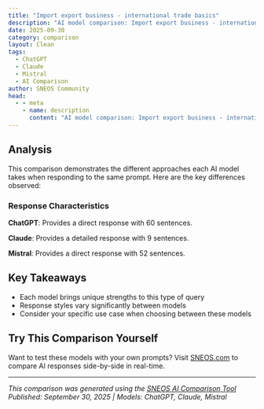 ```yaml
---
title: "Import export business - international trade basics"
description: "AI model comparison: Import export business - international trade basics..."
date: 2025-09-30
category: comparison
layout: Clean
tags:
  - ChatGPT
  - Claude
  - Mistral
  - AI Comparison
author: SNEOS Community
head:
  - - meta
    - name: description
      content: "AI model comparison: Import export business - international trade basics..."
---
```


<ChatComparison
  title="Import export business - international trade basics"
  prompt="Import export business - international trade basics"
  :responses='{"ChatGPT": "Certainly! Here\u0027s an overview of the basics of import-export business and international trade:\n\n### 1. **What is Import-Export Business?**\n- **Import**: Bringing goods or services into a country from abroad for sale.\n- **Export**: Sending goods or services from one country to another for sale.\n\n### 2. **Key Elements of International Trade**\n- **Goods \u0026 Services**: Can include manufactured products, raw materials, software, consulting, and more.\n- **Trade Parties**: Exporter (seller), Importer (buyer), shipping companies, customs authorities.\n\n### 3. **Steps to Start an Import-Export Business**\n1. **Market Research**\n - Identify demand for products internationally.\n - Analyze competitors and pricing.\n2. **Choose Products to Trade**\n - Select goods with good international demand and compliance with regulations.\n3. **Legal Requirements**\n - Obtain Import Export Code (IEC) or equivalent licensing.\n - Register your business legally.\n4. **Understand Trade Regulations**\n - Customs duties, tariffs, taxes.\n - Import-export restrictions, quotas.\n5. **Find Suppliers and Buyers**\n - Attend trade fairs, use online platforms like Alibaba.\n6. **Pricing and Payment Terms**\n - Decide pricing in consideration of tariffs, freight, insurance.\n - Use secure payment methods (LC \u2013 Letter of Credit, advance payment).\n7. **Shipping \u0026 Logistics**\n - Choose mode of transport (air, sea, land).\n - Handle packaging, labeling according to destination country standards.\n8. **Customs Clearance**\n - Documentation: Bill of Lading, Commercial Invoice, Packing List, Certificate of Origin, Insurance Certificate.\n - Work with customs brokers for smooth clearance.\n\n### 4. **Important Documents in International Trade**\n- **Bill of Lading**: Proof of shipment.\n- **Commercial Invoice**: Details of the goods and price.\n- **Packing List**: Details of packaging.\n- **Certificate of Origin**: Where the goods were made.\n- **Insurance Certificate**: Coverage details during transit.\n- **Import/Export Licenses**.\n\n### 5. **Modes of Payment**\n- **Advance Payment**: Buyer pays before shipment.\n- **Letter of Credit (LC)**: Bank guarantees payment on fulfillment of terms.\n- **Documentary Collections**: Bank intermediary exchanges documents for payment.\n- **Open Account**: Payment after delivery (higher risk).\n\n### 6. **Incoterms (International Commercial Terms)**\nThese define responsibilities of buyer/seller in shipping:\n- **EXW** (Ex Works): Buyer handles almost everything.\n- **FOB** (Free on Board): Seller responsible until goods are on board the ship.\n- **CIF** (Cost, Insurance \u0026 Freight): Seller pays cost, insurance, freight to port.\n- **DAP** (Delivered at Place): Seller responsible till goods arrive at buyer\u2019s location.\n\n### 7. **Challenges in Import-Export**\n- Currency fluctuations.\n- Cultural and language barriers.\n- Political risks and changing regulations.\n- Quality control and compliance.\n\n### 8. **Tips for Success**\n- Build strong relationships with partners.\n- Stay updated on international laws and market trends.\n- Use technology for documentation and communication.\n- Plan for logistics delays and contingencies.\n\n---\n\nIf you want, I can also provide guidance on specific areas like legal setup, finding partners, or understanding documentation in detail. Let me know!", "Claude": "# Import Export Business - International Trade Basics\n\n## What is Import-Export Business?\n\n**Import**: Bringing goods or services from foreign countries into your home country for sale\n**Export**: Selling and shipping goods or services from your home country to foreign markets\n\n## Key Business Models\n\n### 1. **Direct Trading**\n- Buy products domestically and sell internationally (export)\n- Source products internationally and sell domestically (import)\n\n### 2. **Trading Company**\n- Act as intermediary between manufacturers and foreign buyers\n- Don\u0027t own inventory, facilitate transactions\n\n### 3. **Distribution/Agency**\n- Become exclusive distributor for foreign brands\n- Represent domestic companies in international markets\n\n## Getting Started\n\n### Market Research\n- **Product Selection**: High demand, regulatory compliance, profit margins\n- **Target Markets**: Economic conditions, trade relations, cultural factors\n- **Competition Analysis**: Existing players, pricing strategies\n- **Regulations**: Import/export restrictions, tariffs, licensing requirements\n\n### Legal Requirements\n- **Business Registration**: LLC, Corporation, or Partnership\n- **Import/Export License**: Required in most countries\n- **Tax Registration**: Sales tax, VAT, customs duties\n- **Industry-Specific Permits**: Food, electronics, pharmaceuticals, etc.\n\n## Essential Documentation\n\n### Export Documents\n- Commercial Invoice\n- Packing List\n- Bill of Lading/Airway Bill\n- Export License (if required)\n- Certificate of Origin\n- Insurance Certificate\n\n### Import Documents\n- Purchase Order\n- Letter of Credit\n- Import License\n- Customs Declaration\n- Quality/Safety Certificates\n\n## Financial Considerations\n\n### Payment Methods\n- **Letter of Credit (LC)**: Bank-guaranteed payment\n- **Documentary Collection**: Bank handles document exchange\n- **Open Account**: Payment after delivery (higher risk)\n- **Advance Payment**: Payment before shipment (lower risk)\n\n### Cost Factors\n- Product cost\n- Shipping and logistics\n- Insurance\n- Customs duties and taxes\n- Storage and handling\n- Currency exchange fluctuations\n\n## Logistics \u0026 Shipping\n\n### Transportation Modes\n- **Sea Freight**: Cost-effective for large volumes, slower\n- **Air Freight**: Fast but expensive, good for high-value items\n- **Land Transport**: Regional trade, trucks/rail\n- **Multimodal**: Combination of transport methods\n\n### Incoterms (International Commercial Terms)\n- **FOB (Free on Board)**: Seller delivers to port\n- **CIF (Cost, Insurance, Freight)**: Seller pays shipping and insurance\n- **DDP (Delivered Duty Paid)**: Seller handles all costs and risks\n- **EXW (Ex Works)**: Buyer handles all shipping and costs\n\n## Finding Suppliers \u0026 Buyers\n\n### Supplier Sources\n- Trade shows and exhibitions\n- Online B2B platforms (Alibaba, Global Sources)\n- Trade associations\n- Government trade offices\n- Direct manufacturer contact\n\n### Finding Buyers\n- International trade fairs\n- Online marketplaces\n- Trade missions\n- Export promotion agencies\n- Business networking\n- Digital marketing\n\n## Risk Management\n\n### Common Risks\n- **Currency fluctuations**\n- **Political instability**\n- **Non-payment by buyers**\n- **Quality control issues**\n- **Shipping delays/damage**\n- **Regulatory changes**\n\n### Risk Mitigation\n- Export credit insurance\n- Diversify markets and suppliers\n- Use secure payment methods\n- Quality control inspections\n- Legal contracts and agreements\n- Stay updated on regulations\n\n## Success Tips\n\n### 1. **Start Small**\n- Begin with familiar products or markets\n- Test with small orders before scaling\n- Learn from initial experiences\n\n### 2. **Build Relationships**\n- Develop trust with suppliers and buyers\n- Maintain regular communication\n- Visit trade partners when possible\n\n### 3. **Stay Compliant**\n- Understand all applicable regulations\n- Keep accurate records\n- Work with customs brokers and freight forwarders\n\n### 4. **Technology \u0026 Tools**\n- Use trade management software\n- Online payment platforms\n- Digital communication tools\n- Market research platforms\n\n## Common Challenges \u0026 Solutions\n\n| Challenge | Solution |\n|-----------|----------|\n| Language barriers | Hire translators, learn basic phrases |\n| Cultural differences | Research customs, build cultural awareness |\n| Complex regulations | Work with trade consultants, join trade associations |\n| Cash flow issues | Use trade financing, factor receivables |\n| Quality control | Implement inspection processes, visit suppliers |\n\n## Financial Planning\n\n### Initial Investment\n- Business setup costs: $5,000", "Mistral": "Starting an import-export business involves understanding the basics of international trade. Here are some key aspects to consider:\n\n### 1. **Understanding the Market**\n - **Research:** Identify products that have high demand in your target market. Consider factors like cultural preferences, economic conditions, and market trends.\n - **Competition:** Analyze your competitors to understand their strengths and weaknesses.\n\n### 2. **Product Selection**\n - **Demand:** Choose products that have a steady or growing demand.\n - **Supply:** Ensure a reliable supply chain. Consider factors like production capacity, quality control, and lead times.\n\n### 3. **Legal and Regulatory Compliance**\n - **Import/Export Licenses:** Obtain necessary licenses and permits.\n - **Customs Regulations:** Understand customs duties, tariffs, and other fees.\n - **Trade Agreements:** Be aware of trade agreements that might affect your business, such as free trade agreements (FTAs).\n\n### 4. **Logistics and Supply Chain Management**\n - **Transportation:** Choose the right mode of transportation (air, sea, land) based on cost, speed, and reliability.\n - **Warehousing:** Ensure proper storage and handling of goods.\n - **Documentation:** Prepare necessary documents like commercial invoices, packing lists, bills of lading, and certificates of origin.\n\n### 5. **Financial Management**\n - **Pricing:** Determine pricing strategies that cover costs and provide a profit margin.\n - **Currency Exchange:** Manage currency exchange risks.\n - **Payment Terms:** Negotiate payment terms such as letters of credit, open account, or cash in advance.\n\n### 6. **Risk Management**\n - **Insurance:** Obtain insurance to cover risks such as damage, loss, or theft during transit.\n - **Political Risks:** Be aware of political instability in the countries you are trading with.\n - **Economic Risks:** Monitor economic conditions that could affect demand and supply.\n\n### 7. **Marketing and Sales**\n - **Branding:** Develop a strong brand identity.\n - **Sales Channels:** Choose appropriate sales channels such as e-commerce, wholesale, or retail.\n - **Customer Service:** Provide excellent customer service to build loyalty and repeat business.\n\n### 8. **Technology and Automation**\n - **ERP Systems:** Use Enterprise Resource Planning (ERP) systems to manage inventory, orders, and logistics.\n - **E-commerce Platforms:** Utilize e-commerce platforms to reach a broader audience.\n - **CRM Systems:** Implement Customer Relationship Management (CRM) systems to manage customer interactions.\n\n### 9. **Cultural and Language Barriers**\n - **Cultural Sensitivity:** Understand cultural differences and adapt your business practices accordingly.\n - **Language:** Ensure effective communication by using translators or multilingual staff.\n\n### 10. **Sustainability and Ethical Practices**\n - **Environmental Impact:** Consider the environmental impact of your products and supply chain.\n - **Ethical Sourcing:** Ensure that your suppliers adhere to ethical practices, including fair labor standards.\n\n### 11. **Networking and Partnerships**\n - **Industry Associations:** Join industry associations and attend trade shows to network and stay updated.\n - **Partnerships:** Form strategic partnerships with suppliers, distributors, and other stakeholders.\n\n### 12. **Continuous Learning and Adaptation**\n - **Market Trends:** Stay updated with market trends and consumer preferences.\n - **Technology:** Adopt new technologies to improve efficiency and competitiveness.\n\n### Key Documents for International Trade:\n - **Commercial Invoice:** Detailed description of the goods, quantity, price, and terms of sale.\n - **Packing List:** Detailed list of the goods being shipped.\n - **Bill of Lading:** Contract between the shipper and the carrier for the transport of goods.\n - **Certificate of Origin:** Document certifying the country of origin of the goods.\n - **Insurance Certificate:** Document certifying that the goods are insured.\n\n### Conclusion\nStarting an import-export business requires careful planning, thorough research, and a deep understanding of international trade regulations. By focusing on market research, product selection, logistics, financial management, and risk mitigation, you can build a successful and sustainable business."}' 
  published-date="22:46"
/>

## Analysis

This comparison demonstrates the different approaches each AI model takes when responding to the same prompt. Here are the key differences observed:

### Response Characteristics

**ChatGPT**: Provides a direct response with 60 sentences. 

**Claude**: Provides a detailed response with 9 sentences. 

**Mistral**: Provides a direct response with 52 sentences. 

## Key Takeaways

- Each model brings unique strengths to this type of query
- Response styles vary significantly between models
- Consider your specific use case when choosing between these models

## Try This Comparison Yourself

Want to test these models with your own prompts? Visit [SNEOS.com](https://sneos.com) to compare AI responses side-by-side in real-time.

---

*This comparison was generated using the [SNEOS AI Comparison Tool](https://sneos.com)*
*Published: September 30, 2025 | Models: ChatGPT, Claude, Mistral*
